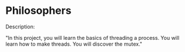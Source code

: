 # Philosophers

Description:

"In this project, you will learn the basics of threading a process. You will learn how to make threads. You will discover the mutex."